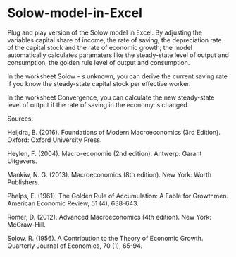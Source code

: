 # Solow-model-in-Excel
Plug and play version of the Solow model in Excel. By adjusting the variables capital share of income, the rate of saving, the depreciation rate of the capital stock and the rate of economic growth; the model automatically calculates  paramaters like the steady-state level of output and consumption, the golden rule level of output and consumption. 

In the worksheet Solow - _s_ unknown, you can derive the current saving rate if you know the steady-state capital stock per effective worker.

In the worksheet Convergence, you can calculate the new steady-state level of output if the rate of saving in the economy is changed.

Sources:

Heijdra, B. (2016). Foundations of Modern Macroeconomics (3rd Edition). Oxford: Oxford University Press.

Heylen, F. (2004). Macro-economie (2nd edition). Antwerp: Garant Uitgevers.

Mankiw, N. G. (2013). Macroeconomics (8th edition). New York: Worth Publishers.

Phelps, E. (1961). The Golden Rule of Accumulation: A Fable for Growthmen. American Economic Review, 51 (4), 638-643.

Romer, D. (2012). Advanced Macroeconomics (4th edition). New York: McGraw-Hill.

Solow, R. (1956). A Contribution to the Theory of Economic Growth. Quarterly Journal of Economics, 70 (1), 65-94.
